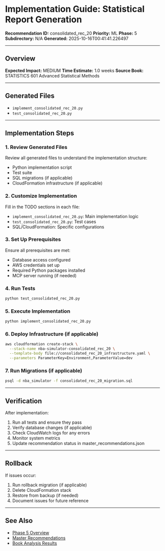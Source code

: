 # Implementation Guide: Statistical Report Generation

**Recommendation ID:** consolidated_rec_20
**Priority:** ML
**Phase:** 5
**Subdirectory:** N/A
**Generated:** 2025-10-16T00:41:41.226497

---

## Overview



**Expected Impact:** MEDIUM
**Time Estimate:** 1.0 weeks
**Source Book:** STATISTICS 601 Advanced Statistical Methods

---

## Generated Files

- `implement_consolidated_rec_20.py`
- `test_consolidated_rec_20.py`

---

## Implementation Steps

### 1. Review Generated Files

Review all generated files to understand the implementation structure:
- Python implementation script
- Test suite
- SQL migrations (if applicable)
- CloudFormation infrastructure (if applicable)

### 2. Customize Implementation

Fill in the TODO sections in each file:
- `implement_consolidated_rec_20.py`: Main implementation logic
- `test_consolidated_rec_20.py`: Test cases
- SQL/CloudFormation: Specific configurations

### 3. Set Up Prerequisites

Ensure all prerequisites are met:
- Database access configured
- AWS credentials set up
- Required Python packages installed
- MCP server running (if needed)

### 4. Run Tests

```bash
python test_consolidated_rec_20.py
```

### 5. Execute Implementation

```bash
python implement_consolidated_rec_20.py
```

### 6. Deploy Infrastructure (if applicable)

```bash
aws cloudformation create-stack \
  --stack-name nba-simulator-consolidated_rec_20 \
  --template-body file://consolidated_rec_20_infrastructure.yaml \
  --parameters ParameterKey=Environment,ParameterValue=dev
```

### 7. Run Migrations (if applicable)

```bash
psql -d nba_simulator -f consolidated_rec_20_migration.sql
```

---

## Verification

After implementation:
1. Run all tests and ensure they pass
2. Verify database changes (if applicable)
3. Check CloudWatch logs for any errors
4. Monitor system metrics
5. Update recommendation status in master_recommendations.json

---

## Rollback

If issues occur:
1. Run rollback migration (if applicable)
2. Delete CloudFormation stack
3. Restore from backup (if needed)
4. Document issues for future reference

---

## See Also

- [Phase 5 Overview](/Users/ryanranft/nba-simulator-aws/docs/phases/phase_5/)
- [Master Recommendations](/Users/ryanranft/nba-mcp-synthesis/analysis_results/master_recommendations.json)
- [Book Analysis Results](/Users/ryanranft/nba-mcp-synthesis/analysis_results/)
